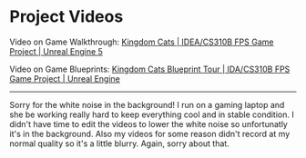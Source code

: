 # Project Videos

Video on Game Walkthrough: [Kingdom Cats | IDEA/CS310B FPS Game Project | Unreal Engine 5](https://youtu.be/JWC1OxYxyho?si=uWaxjrtdDtMZIrYZ)

Video on Game Blueprints: [Kingdom Cats Blueprint Tour | IDA/CS310B FPS Game Project | Unreal Engine](https://youtu.be/xVABZv32CH0?si=OmVJssXcAZYKHr24)


---


Sorry for the white noise in the background!  I run on a gaming laptop and she be working really hard to keep everything cool and in stable condition.  I didn't have time to edit the videos to lower the white noise so unfortunatly it's in the background.  Also my videos for some reason didn't record at my normal quality so it's a little blurry.  Again, sorry about that.
